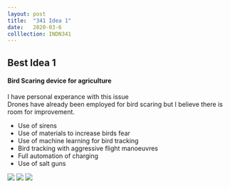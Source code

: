 ```yaml
---
layout: post
title:  "341 Idea 1"
date:   2020-03-6 
colllection: INDN341
---
```



## Best Idea 1  
#### Bird Scaring device for agriculture 
I have personal experance with this issue  
Drones have already been employed for bird scaring but I believe there is room for improvement. 
* Use of sirens 
* Use of materials to increase birds fear 
* Use of machine learning for bird tracking 
* Bird tracking with aggressive flight manoeuvres 
* Full automation of charging 
* Use of salt guns   
 <img src="{{site.baseurl}}/assets/img/DesignImages/Gas_gun_bird_scarer.jpg">  
 <img src="{{site.baseurl}}/assets/img/DesignImages/bird-deterrent-kite.jpg">  
 <img src="{{site.baseurl}}/assets/img/DesignImages/bird_netting.png">  

